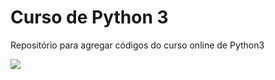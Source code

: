 # Curso de Python 3 
Repositório para agregar códigos do curso online de Python3

<div>
  <img src="https://i2.wp.com/www.vooo.pro/insights/wp-content/uploads/2018/05/Python_logo.png?fit=1200%2C508&ssl=1">
